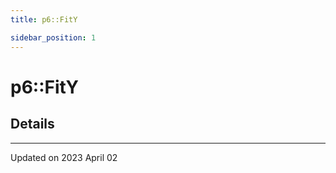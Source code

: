```yaml
---
title: p6::FitY

sidebar_position: 1
---
```


# p6::FitY





## Details
-------------------------------

Updated on 2023 April 02